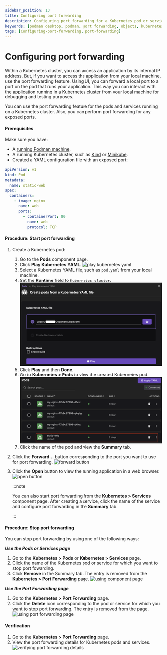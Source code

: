 ```yaml
---
sidebar_position: 13
title: Configuring port forwarding
description: Configuring port forwarding for a Kubernetes pod or service
keywords: [podman desktop, podman, port forwarding, objects, kubernetes]
tags: [Configuring-port-forwarding, port-forwarding]
---
```


# Configuring port forwarding

Within a Kubernetes cluster, you can access an application by its internal IP address. But, if you want to access the application from your local machine, use the port forwarding feature. Using UI, you can forward a local port to a port on the pod that runs your application. This way you can interact with the application running in a Kubernetes cluster from your local machine for debugging and testing purposes.

You can use the port forwarding feature for the pods and services running on a Kubernetes cluster. Also, you can perform port forwarding for any exposed ports.

#### Prerequisites

Make sure you have:

- A [running Podman machine](/docs/podman/creating-a-podman-machine).
- A running Kubernetes cluster, such as [Kind](/docs/kind/creating-a-kind-cluster) or [Minikube](/docs/minikube/creating-a-minikube-cluster).
- Created a YAML configuration file with an exposed port:

```yaml
apiVersion: v1
kind: Pod
metadata:
  name: static-web
spec:
  containers:
    - image: nginx
      name: web
      ports:
        - containerPort: 80
          name: web
          protocol: TCP
```

#### Procedure: Start port forwarding

1. Create a Kubernetes pod:

   1. Go to the **Pods** component page.
   1. Click **Play Kubernetes YAML**.
      ![play kubernetes yaml](img/play-kubernetes-yaml.png)
   1. Select a Kubernetes YAML file, such as `pod.yaml` from your local machine.
   1. Set the **Runtime** field to `Kubernetes cluster`.
      ![set runtime field](img/play-a-yaml-file.png)
   1. Click **Play** and then **Done**.
   1. Go to **Kubernetes > Pods** to view the created Kubernetes pod.
      ![view the newly created pod](img/new-kubernetes-pod.png)
   1. Click the name of the pod and view the **Summary** tab.

1. Click the **Forward...** button corresponding to the port you want to use for port forwarding.
   ![forward button](img/forward-button.png)
1. Click the **Open** button to view the running application in a web browser.
   ![open button](img/open-button.png)

   :::note

   You can also start port forwarding from the **Kubernetes > Services** component page. After creating a service, click the name of the service and configure port forwarding in the **Summary** tab.

   :::

#### Procedure: Stop port forwarding

You can stop port forwarding by using one of the following ways:

**_Use the Pods or Services page_**

1. Go to the **Kubernetes > Pods** or **Kubernetes > Services** page.
1. Click the name of the Kubernetes pod or service for which you want to stop port fowarding.
1. Click **Remove** in the Summary tab. The entry is removed from the **Kubernetes > Port Forwarding** page.
   ![using component page](img/stop-port-forwarding-pod.png)

**_Use the Port Forwarding page_**

1. Go to the **Kubernetes > Port Forwarding** page.
1. Click the **Delete** icon corresponding to the pod or service for which you want to stop port forwarding. The entry is removed from the page.
   ![using port forwarding page](img/delete-icon-on-port-forwarding-page.png)

#### Verification

1. Go to the **Kubernetes > Port Forwarding** page.
1. View the port forwarding details for Kubernetes pods and services.
   ![verifying port forwarding details](img/verifying-the-port-forwarding-details.png)
